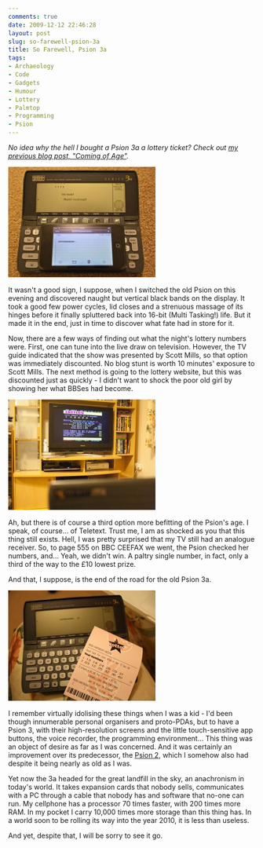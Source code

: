 ```yaml
---
comments: true
date: 2009-12-12 22:46:28
layout: post
slug: so-farewell-psion-3a
title: So Farewell, Psion 3a
tags:
- Archaeology
- Code
- Gadgets
- Humour
- Lottery
- Palmtop
- Programming
- Psion
---
```


_No idea why the hell I bought a Psion 3a a lottery ticket?  Check out [my previous blog post, "Coming of Age"](/blog/coming-of-age)._

[![Pictured: Progress.](/img/blog/2009/12/IMG_0880-300x225.jpg)](/blog/2009/12/IMG_0880.jpg)

It wasn't a good sign, I suppose, when I switched the old Psion on this evening and discovered naught but vertical black bands on the display.  It took a good few power cycles, lid closes and a strenuous massage of its hinges before it finally spluttered back into 16-bit (Multi Tasking!) life.  But it made it in the end, just in time to discover what fate had in store for it.

Now, there are a few ways of finding out what the night's lottery numbers were.  First, one can tune into the live draw on television.  However, the TV guide indicated that the show was presented by Scott Mills, so that option was immediately discounted.  No blog stunt is worth 10 minutes' exposure to Scott Mills.  The next method is going to the lottery website, but this was discounted just as quickly - I didn't want to shock the poor old girl by showing her what BBSes had become.

[![Keepin' it Old Skool.](/img/blog/2009/12/IMG_0860-300x225.jpg)](/blog/2009/12/IMG_0860.jpg)

Ah, but there is of course a third option more befitting of the Psion's age.  I speak, of course... of Teletext.  Trust me, I am as shocked as you that this thing still exists.  Hell, I was pretty surprised that my TV still had an analogue receiver.  So, to page 555 on BBC CEEFAX we went, the Psion checked her numbers, and...  Yeah, we didn't win.  A paltry single number, in fact, only a third of the way to the £10 lowest prize.

And that, I suppose, is the end of the road for the old Psion 3a.

[![':(', yeah, that's the kind of emoticon we rolled with back in '93.](/img/blog/2009/12/IMG_0865-300x225.jpg)](/blog/2009/12/IMG_0865.jpg)

I remember virtually idolising these things when I was a kid - I'd been though innumerable personal organisers and proto-PDAs, but to have a Psion 3, with their high-resolution screens and the little touch-sensitive app buttons, the voice recorder, the programming environment...  This thing was an object of desire as far as I was concerned.  And it was certainly an improvement over its predecessor, the [Psion 2](http://en.wikipedia.org/wiki/Psion_Organiser#Organiser_II), which I somehow also had  despite it being nearly as old as I was.

Yet now the 3a headed for the great landfill in the sky, an anachronism in today's world.  It takes expansion cards that nobody sells, communicates with a PC through a cable that nobody has and software that no-one can run.  My cellphone has a processor 70 times faster, with 200 times more RAM.  In my pocket I carry 10,000 times more storage than this thing has.  In a world soon to be rolling its way into the year 2010, it is less than useless.

And yet, despite that, I will be sorry to see it go.

